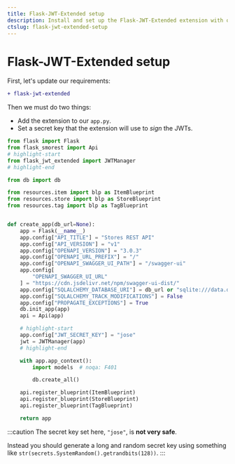 ```yaml
---
title: Flask-JWT-Extended setup
description: Install and set up the Flask-JWT-Extended extension with our REST API.
ctslug: flask-jwt-extended-setup
---
```


# Flask-JWT-Extended setup

First, let's update our requirements:

```diff title="requirements.txt"
+ flask-jwt-extended
```

Then we must do two things:

- Add the extension to our `app.py`.
- Set a secret key that the extension will use to _sign_ the JWTs.

```python title="app.py"
from flask import Flask
from flask_smorest import Api
# highlight-start
from flask_jwt_extended import JWTManager
# highlight-end

from db import db

from resources.item import blp as ItemBlueprint
from resources.store import blp as StoreBlueprint
from resources.tag import blp as TagBlueprint


def create_app(db_url=None):
    app = Flask(__name__)
    app.config["API_TITLE"] = "Stores REST API"
    app.config["API_VERSION"] = "v1"
    app.config["OPENAPI_VERSION"] = "3.0.3"
    app.config["OPENAPI_URL_PREFIX"] = "/"
    app.config["OPENAPI_SWAGGER_UI_PATH"] = "/swagger-ui"
    app.config[
        "OPENAPI_SWAGGER_UI_URL"
    ] = "https://cdn.jsdelivr.net/npm/swagger-ui-dist/"
    app.config["SQLALCHEMY_DATABASE_URI"] = db_url or "sqlite:///data.db"
    app.config["SQLALCHEMY_TRACK_MODIFICATIONS"] = False
    app.config["PROPAGATE_EXCEPTIONS"] = True
    db.init_app(app)
    api = Api(app)

    # highlight-start
    app.config["JWT_SECRET_KEY"] = "jose"
    jwt = JWTManager(app)
    # highlight-end

    with app.app_context():
        import models  # noqa: F401

        db.create_all()

    api.register_blueprint(ItemBlueprint)
    api.register_blueprint(StoreBlueprint)
    api.register_blueprint(TagBlueprint)

    return app
```

:::caution
The secret key set here, `"jose"`, is **not very safe**.

Instead you should generate a long and random secret key using something like `str(secrets.SystemRandom().getrandbits(128))`.
:::
